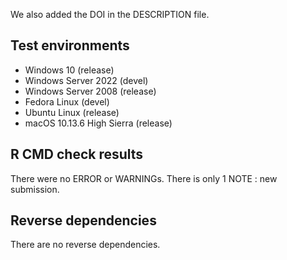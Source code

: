 We also added the DOI in the DESCRIPTION file.


## Test environments

* Windows 10 (release)
* Windows Server 2022 (devel)
* Windows Server 2008 (release)
* Fedora Linux (devel)
* Ubuntu Linux (release)
* macOS 10.13.6 High Sierra (release)

## R CMD check results
There were no ERROR or WARNINGs. 
There is only 1 NOTE : new submission.

## Reverse dependencies
There are no reverse dependencies.

